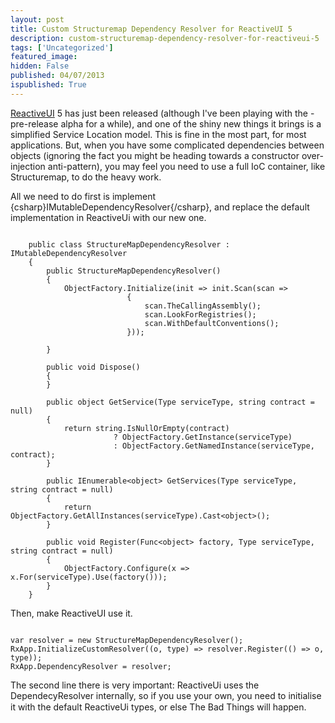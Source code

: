 ```yaml
---
layout: post
title: Custom Structuremap Dependency Resolver for ReactiveUI 5
description: custom-structuremap-dependency-resolver-for-reactiveui-5
tags: ['Uncategorized']
featured_image: 
hidden: False
published: 04/07/2013
ispublished: True
---
```

<a title="ReactiveUI" href="http://reactiveui.net" target="_blank">ReactiveUI</a> 5 has just been released (although I've been playing with the -pre-release alpha for a while), and one of the shiny new things it brings is a simplified Service Location model. This is fine in the most part, for most applications. But, when you have some complicated dependencies between objects (ignoring the fact you might be heading towards a constructor over-injection anti-pattern), you may feel you need to use a full IoC container, like Structuremap, to do the heavy work.

All we need to do first is implement {csharp}IMutableDependencyResolver{/csharp}, and replace the default implementation in ReactiveUi with our new one.

<pre><code>
    public class StructureMapDependencyResolver : IMutableDependencyResolver
    {
        public StructureMapDependencyResolver()
        {
            ObjectFactory.Initialize(init =&gt; init.Scan(scan =&gt;
                          {
                              scan.TheCallingAssembly();
                              scan.LookForRegistries();
                              scan.WithDefaultConventions();
                          }));

        }

        public void Dispose()
        {
        }

        public object GetService(Type serviceType, string contract = null)
        {
            return string.IsNullOrEmpty(contract)
                       ? ObjectFactory.GetInstance(serviceType)
                       : ObjectFactory.GetNamedInstance(serviceType, contract);
        }

        public IEnumerable&lt;object&gt; GetServices(Type serviceType, string contract = null)
        {
            return ObjectFactory.GetAllInstances(serviceType).Cast&lt;object&gt;();
        }

        public void Register(Func&lt;object&gt; factory, Type serviceType, string contract = null)
        {
            ObjectFactory.Configure(x =&gt; x.For(serviceType).Use(factory()));
        }
    }
</code></pre>

Then, make ReactiveUI use it.
<pre><code>
var resolver = new StructureMapDependencyResolver();
RxApp.InitializeCustomResolver((o, type) =&gt; resolver.Register(() =&gt; o, type));
RxApp.DependencyResolver = resolver;
</code></pre>
The second line there is very important: ReactiveUi uses the DependecyResolver internally, so if you use your own, you need to initialise it with the default ReactiveUi types, or else The Bad Things will happen.
